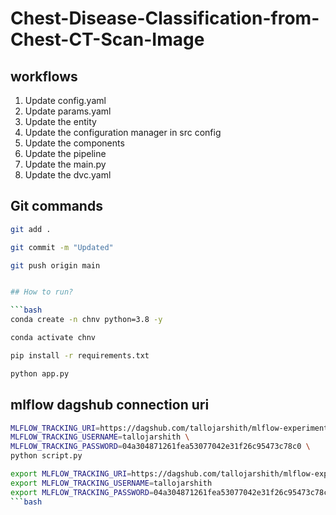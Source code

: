 # Chest-Disease-Classification-from-Chest-CT-Scan-Image

## workflows

1. Update config.yaml
2. Update params.yaml
3. Update the entity
4. Update the configuration manager in src config
5. Update the components
6. Update the pipeline
7. Update the main.py
8. Update the dvc.yaml


## Git commands

```bash
git add .

git commit -m "Updated"

git push origin main


## How to run?

```bash
conda create -n chnv python=3.8 -y
```

```bash
conda activate chnv
```

```bash
pip install -r requirements.txt
```
```bash
python app.py
```

## mlflow dagshub connection uri
```bash
MLFLOW_TRACKING_URI=https://dagshub.com/tallojarshith/mlflow-experiment-demo.mlflow \
MLFLOW_TRACKING_USERNAME=tallojarshith \
MLFLOW_TRACKING_PASSWORD=04a304871261fea53077042e31f26c95473c78c0 \
python script.py
```

```bash
export MLFLOW_TRACKING_URI=https://dagshub.com/tallojarshith/mlflow-experiment-demo.mlflow 
export MLFLOW_TRACKING_USERNAME=tallojarshith 
export MLFLOW_TRACKING_PASSWORD=04a304871261fea53077042e31f26c95473c78c0 
```bash